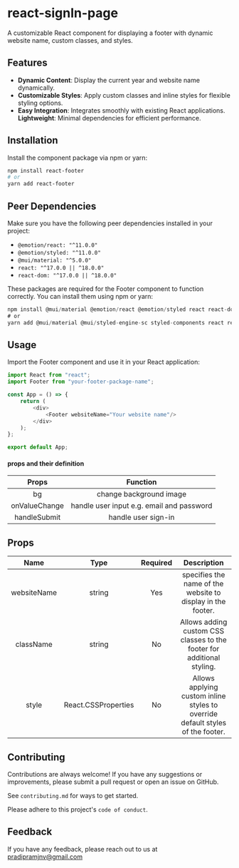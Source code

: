 
# react-signIn-page
A customizable React component for displaying a footer with dynamic website name, custom classes, and styles.






## Features

- **Dynamic Content**: Display the current year and website name dynamically.
- **Customizable Styles**: Apply custom classes and inline styles for flexible styling options.
- **Easy Integration**: Integrates smoothly with existing React applications.
**Lightweight**: Minimal dependencies for efficient performance.

## Installation
Install the component package via npm or yarn:

```bash
npm install react-footer
# or
yarn add react-footer

```
## Peer Dependencies
Make sure you have the following peer dependencies installed in your project:

- `@emotion/react: "^11.0.0"`
- `@emotion/styled: "^11.0.0"`
- `@mui/material: "^5.0.0"`
- `react: "^17.0.0 || ^18.0.0"`
- `react-dom: "^17.0.0 || ^18.0.0"`

These packages are required for the Footer component to function correctly. You can install them using npm or yarn:

```javascript
npm install @mui/material @emotion/react @emotion/styled react react-dom
# or
yarn add @mui/material @mui/styled-engine-sc styled-components react react-dom
```
## Usage

Import the Footer component and use it in your React application:

```javascript
import React from "react";
import Footer from "your-footer-package-name";

const App = () => {
    return (
        <div>
            <Footer websiteName="Your website name"/>
        </div>
    );
};

export default App;

```
#### props and their definition
|Props |Function|
|:----:|:------:|
|bg|change background image|
|onValueChange|handle user input e.g. email and password|
|handleSubmit|handle user sign-in| 


## Props


|Name|Type|Required|Description|
|:--:|:--:|:------:|:---------:|
|websiteName|string|Yes|specifies the name of the website to display in the footer.|
|className|string|No|Allows adding custom CSS classes to the footer for additional styling.|
|style|React.CSSProperties|No|Allows applying custom inline styles to override default styles of the footer.|
 
## Contributing

Contributions are always welcome! If you have any suggestions or improvements, please submit a pull request or open an issue on GitHub.

See `contributing.md` for ways to get started.

Please adhere to this project's `code of conduct`.


## Feedback

If you have any feedback, please reach out to us at pradipramjnv@gmail.com